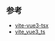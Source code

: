 ## 参考

* [vite-vue3-tsx](https://github.com/cangshudada/vite-vue3-tsx)
* [vite_vue3_ts](https://github.com/xushanpei/vite_vue3_ts)

